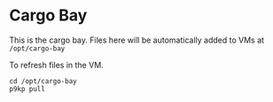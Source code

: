 # Cargo Bay

This is the cargo bay. Files here will be automatically added to VMs at
`/opt/cargo-bay`

To refresh files in the VM.

```shell
cd /opt/cargo-bay
p9kp pull
```
